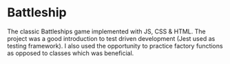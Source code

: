 # Battleship 

The classic Battleships game implemented with JS, CSS & HTML. The project was a good introduction to test driven development (Jest used as testing framework). I also used the opportunity to practice factory functions as opposed to classes which was beneficial. 
